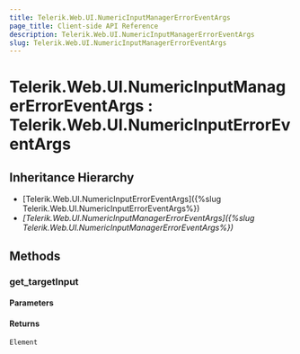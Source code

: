```yaml
---
title: Telerik.Web.UI.NumericInputManagerErrorEventArgs
page_title: Client-side API Reference
description: Telerik.Web.UI.NumericInputManagerErrorEventArgs
slug: Telerik.Web.UI.NumericInputManagerErrorEventArgs
---
```


# Telerik.Web.UI.NumericInputManagerErrorEventArgs : Telerik.Web.UI.NumericInputErrorEventArgs 

## Inheritance Hierarchy

* [Telerik.Web.UI.NumericInputErrorEventArgs]({%slug Telerik.Web.UI.NumericInputErrorEventArgs%})
* *[Telerik.Web.UI.NumericInputManagerErrorEventArgs]({%slug Telerik.Web.UI.NumericInputManagerErrorEventArgs%})*


## Methods

###  get_targetInput

#### Parameters

#### Returns

`Element` 



